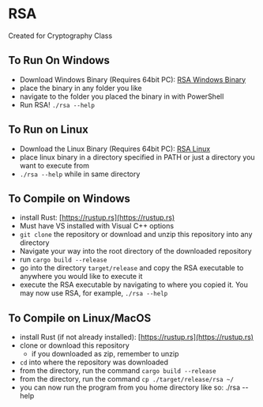 
# RSA

Created for Cryptography Class


## To Run On Windows
- Download Windows Binary (Requires 64bit PC): [RSA Windows
  Binary](https://github.com/insipx/rsa/releases/download/1/Windows.64Bit.exe)
- place the binary in any folder you like
- navigate to the folder you placed the binary in with PowerShell
- Run RSA! `./rsa --help`

## To Run on Linux
- Download the Linux Binary (Requires 64bit PC): [RSA
  Linux](https://github.com/insipx/rsa/releases/download/1/GNU.Linux.64bit)
- place linux binary in a directory specified in PATH or just a directory you want to execute from
- `./rsa --help` while in same directory

## To Compile on Windows
- install Rust: [https://rustup.rs](https://rustup.rs)
- Must have VS installed with Visual C++ options
- `git clone` the repository or download and unzip this repository into any directory
- Navigate your way into the root directory of the downloaded repository
- run `cargo build --release`
- go into the directory `target/release` and copy the RSA executable to anywhere you would like to execute it
- execute the RSA executable by navigating to where you copied it. You may now use RSA, for example, `./rsa --help`


## To Compile on Linux/MacOS
- install Rust (if not already installed): [https://rustup.rs](https://rustup.rs)
- clone or download this repository
  - if you downloaded as zip, remember to unzip
- `cd` into where the repository was downloaded
- from the directory, run the command `cargo build --release`
- from the directory, run the command `cp ./target/release/rsa ~/`
- you can now run the program from you home directory like so: ./rsa --help
